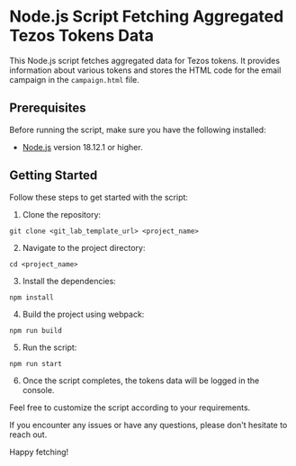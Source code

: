 # Node.js Script Fetching Aggregated Tezos Tokens Data

This Node.js script fetches aggregated data for Tezos tokens. It provides information about various tokens and stores the HTML code for the email campaign in the `campaign.html` file.

## Prerequisites

Before running the script, make sure you have the following installed:

- [Node.js](https://nodejs.org/en/) version 18.12.1 or higher.

## Getting Started

Follow these steps to get started with the script:

1. Clone the repository:

```
git clone <git_lab_template_url> <project_name>
```

2. Navigate to the project directory:

```
cd <project_name>
```

3. Install the dependencies:

```
npm install
```

4. Build the project using webpack:

```
npm run build
```

5. Run the script:

```
npm run start
```

6. Once the script completes, the tokens data will be logged in the console. 

Feel free to customize the script according to your requirements.

If you encounter any issues or have any questions, please don't hesitate to reach out.

Happy fetching!
